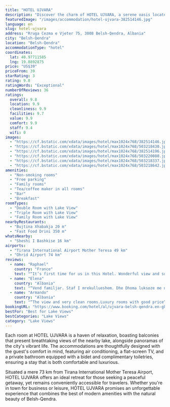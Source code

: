 ```yaml
---
title: "HOTEL UJVARA"
description: "Discover the charm of HOTEL UJVARA, a serene oasis located in the heart of Belsh-Qendra, offering guests a unique blend of comfort and natural beauty."
featuredImage: "/images/accommodation/hotel-ujvara-382514146.jpg"
language: en
slug: hotel-ujvara
address: "Rruga Cezma e Vjeter 75, 3008 Belsh-Qendra, Albania"
city: "Belsh-Qendra"
location: "Belsh-Qendra"
accommodationType: "hotel"
coordinates:
  lat: 40.97711585
  lng: 19.8892875
price: "US$39"
priceFrom: 39
starRating: 3
rating: 9.8
ratingWords: "Exceptional"
numberOfReviews: 36
ratings:
  overall: 9.8
  location: 9.9
  cleanliness: 9.9
  facilities: 9.7
  value: 9.9
  comfort: 9.9
  staff: 9.4
  wifi: 0
images:
  - "https://cf.bstatic.com/xdata/images/hotel/max1024x768/382514146.jpg?k=1e699ad1193ac17a8b3d8692a3a08237ee9a927524b83d9c8490f298f061bb72&o=&hp=1"
  - "https://cf.bstatic.com/xdata/images/hotel/max1024x768/503218430.jpg?k=c7f651e3efc614e085d142cefeb2c66e5ff24362c65350c8deabba6c5bffd262&o=&hp=1"
  - "https://cf.bstatic.com/xdata/images/hotel/max1024x768/382514196.jpg?k=fd3295400fef1fea566186b2de00fadc5bce5c16d5bc4a6a49fe0da76d5e238d&o=&hp=1"
  - "https://cf.bstatic.com/xdata/images/hotel/max1024x768/503220080.jpg?k=5b2f376624e575ce069afeecb8ec5423dd049757f7644c9f56dba208b6807100&o=&hp=1"
  - "https://cf.bstatic.com/xdata/images/hotel/max1024x768/503218337.jpg?k=36f78c646f08ceb0b765ecb2eaf2b9088581f8340ba2bf294101e49a62a9a996&o=&hp=1"
  - "https://cf.bstatic.com/xdata/images/hotel/max1024x768/503218642.jpg?k=8d694ff6523f75d910bea2a49c30bf6724e60869493c4cd38a7edd3bcc9440af&o=&hp=1"
amenities:
  - "Non-smoking rooms"
  - "Free parking"
  - "Family rooms"
  - "Tea/coffee maker in all rooms"
  - "Bar"
  - "Breakfast"
roomTypes:
  - "Double Room with Lake View"
  - "Triple Room with Lake View"
  - "Family Room with Lake View"
nearbyRestaurants:
  - "Bujtina Xhabakja 20 m"
  - "Fast Food Drini 350 m"
whatsNearby:
  - "Sheshi I Bashkise 16 km"
airports:
  - "Tirana International Airport Mother Teresa 49 km"
  - "Ohrid Airport 74 km"
reviews:
  - name: "Raphael"
    country: "France"
    text: "“It’s first time for us in this Hotel. Wonderful view and super breakfast . Restorant very clean place and a park for your children.”"
  - name: "Elena"
    country: "Albania"
    text: "“Vend familjar. Staf I mrekullueshem. Dhe Dhoma luksoze me nje cmim shum te mire . Do kthehemi prap”"
  - name: "Armando"
    country: "Albania"
    text: "“The view and very clean rooms.Luxury rooms with good price”"
bookingURL: "https://www.booking.com/hotel/al/ujvara-belsh-qendra.en-gb.html?aid=8035640"
bestFor: "Best for Lake Views"
bestCategories: "Lake Views"
category: "Lake Views"
---
```


Each room at HOTEL UJVARA is a haven of relaxation, boasting balconies that present breathtaking views of the nearby lake, alongside panoramas of the city's vibrant life. The accommodations are thoughtfully designed with the guest's comfort in mind, featuring air conditioning, a flat-screen TV, and a private bathroom equipped with a bidet and complimentary toiletries, ensuring a stay that is both comfortable and luxurious.

Situated a mere 73 km from Tirana International Mother Teresa Airport, HOTEL UJVARA offers an ideal retreat for those seeking a peaceful getaway, yet remains conveniently accessible for travelers. Whether you're in town for business or leisure, HOTEL UJVARA promises an unforgettable experience that combines the best of modern amenities with the natural beauty of Belsh-Qendra.